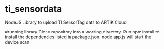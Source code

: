 # ti_sensordata
NodeJS Library to upload TI SensorTag data to ARTIK Cloud

#running library
Clone repository into a working directory. Run npm install to install the dependencies listed in package.json. node app.js will start the device scan.
